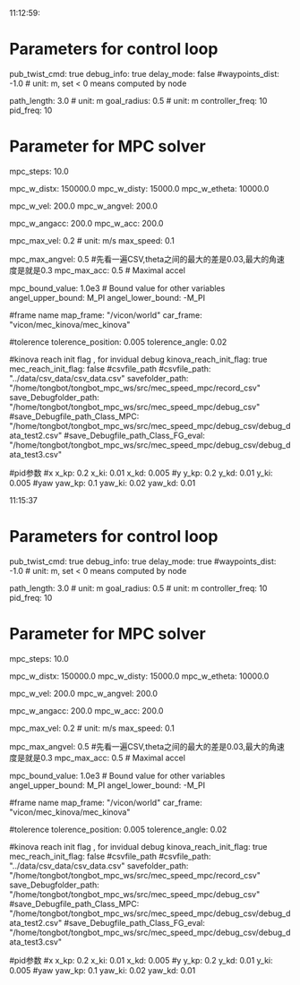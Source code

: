 11:12:59:

# Parameters for control loop
pub_twist_cmd: true
debug_info: true
delay_mode: false
#waypoints_dist: -1.0 # unit: m, set < 0 means computed by node

path_length: 3.0 # unit: m
goal_radius: 0.5 # unit: m
controller_freq: 10
pid_freq: 10

# Parameter for MPC solver
mpc_steps: 10.0

mpc_w_distx: 150000.0
mpc_w_disty: 15000.0
mpc_w_etheta: 10000.0

mpc_w_vel: 200.0
mpc_w_angvel: 200.0

mpc_w_angacc: 200.0
mpc_w_acc: 200.0

mpc_max_vel: 0.2 # unit: m/s
max_speed: 0.1

mpc_max_angvel: 0.5 #先看一遍CSV,theta之间的最大的差是0.03,最大的角速度是就是0.3
mpc_max_acc: 0.5 # Maximal accel

mpc_bound_value: 1.0e3 # Bound value for other variables
angel_upper_bound: M_PI
angel_lower_bound: -M_PI

#frame name
map_frame: "/vicon/world"
car_frame: "vicon/mec_kinova/mec_kinova"

#tolerence
tolerence_position: 0.005
tolerence_angle: 0.02

#kinova reach init flag , for invidual debug
kinova_reach_init_flag: true
mec_reach_init_flag: false
#csvfile_path
#csvfile_path: "../data/csv_data/csv_data.csv"
savefolder_path: "/home/tongbot/tongbot_mpc_ws/src/mec_speed_mpc/record_csv"
save_Debugfolder_path: "/home/tongbot/tongbot_mpc_ws/src/mec_speed_mpc/debug_csv"
#save_Debugfile_path_Class_MPC: "/home/tongbot/tongbot_mpc_ws/src/mec_speed_mpc/debug_csv/debug_data_test2.csv"
#save_Debugfile_path_Class_FG_eval: "/home/tongbot/tongbot_mpc_ws/src/mec_speed_mpc/debug_csv/debug_data_test3.csv"

#pid参数
#x
x_kp: 0.2
x_ki: 0.01
x_kd: 0.005
#y
y_kp: 0.2
y_kd: 0.01
y_ki: 0.005
#yaw
yaw_kp: 0.1
yaw_ki: 0.02
yaw_kd: 0.01



11:15:37

# Parameters for control loop
pub_twist_cmd: true
debug_info: true
delay_mode: true
#waypoints_dist: -1.0 # unit: m, set < 0 means computed by node

path_length: 3.0 # unit: m
goal_radius: 0.5 # unit: m
controller_freq: 10
pid_freq: 10

# Parameter for MPC solver
mpc_steps: 10.0

mpc_w_distx: 150000.0
mpc_w_disty: 15000.0
mpc_w_etheta: 10000.0

mpc_w_vel: 200.0
mpc_w_angvel: 200.0

mpc_w_angacc: 200.0
mpc_w_acc: 200.0

mpc_max_vel: 0.2 # unit: m/s
max_speed: 0.1

mpc_max_angvel: 0.5 #先看一遍CSV,theta之间的最大的差是0.03,最大的角速度是就是0.3
mpc_max_acc: 0.5 # Maximal accel

mpc_bound_value: 1.0e3 # Bound value for other variables
angel_upper_bound: M_PI
angel_lower_bound: -M_PI

#frame name
map_frame: "/vicon/world"
car_frame: "vicon/mec_kinova/mec_kinova"

#tolerence
tolerence_position: 0.005
tolerence_angle: 0.02

#kinova reach init flag , for invidual debug
kinova_reach_init_flag: true
mec_reach_init_flag: false
#csvfile_path
#csvfile_path: "../data/csv_data/csv_data.csv"
savefolder_path: "/home/tongbot/tongbot_mpc_ws/src/mec_speed_mpc/record_csv"
save_Debugfolder_path: "/home/tongbot/tongbot_mpc_ws/src/mec_speed_mpc/debug_csv"
#save_Debugfile_path_Class_MPC: "/home/tongbot/tongbot_mpc_ws/src/mec_speed_mpc/debug_csv/debug_data_test2.csv"
#save_Debugfile_path_Class_FG_eval: "/home/tongbot/tongbot_mpc_ws/src/mec_speed_mpc/debug_csv/debug_data_test3.csv"

#pid参数
#x
x_kp: 0.2
x_ki: 0.01
x_kd: 0.005
#y
y_kp: 0.2
y_kd: 0.01
y_ki: 0.005
#yaw
yaw_kp: 0.1
yaw_ki: 0.02
yaw_kd: 0.01




